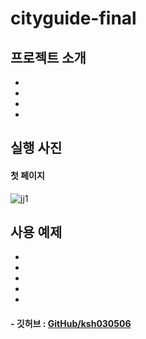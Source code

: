 # cityguide-final


## 프로젝트 소개
* 
* 
* 
* 


## 실행 사진
#### 첫 페이지
![jj1](https://user-images.githubusercontent.com/49680038/78605532-b24c6500-7896-11ea-9001-6fa33429206a.jpg)


## 사용 예제
* 
* 
* 
* 
* 





#### - 깃허브 : [GitHub/ksh030506](https://github.com/ksh030506)
